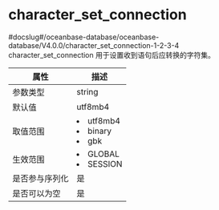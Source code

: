 character_set_connection 
=============================================
#docslug#/oceanbase-database/oceanbase-database/V4.0.0/character_set_connection-1-2-3-4
character_set_connection 用于设置收到语句后应转换的字符集。


| **属性**  |                                                                       **描述**                                                                        |
|---------|-----------------------------------------------------------------------------------------------------------------------------------------------------|
| 参数类型    | string                                                                                                                                              |
| 默认值     | utf8mb4                                                                                                                                             |
| 取值范围    | <li> utf8mb4   <li> binary   <li> gbk    |
| 生效范围    | <li> GLOBAL   <li> SESSION                                             |
| 是否参与序列化 | 是                                                                                                                                                   |
| 是否可以为空  | 是                                                                                                                                                   |



